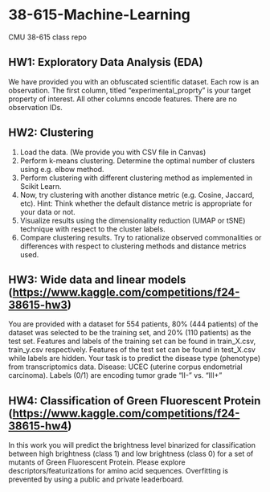 # 38-615-Machine-Learning
CMU 38-615 class repo

## HW1: Exploratory Data Analysis (EDA)

We have provided you with an obfuscated scientific dataset. Each row is an observation. The first column, titled “experimental_proprty” is your target property of interest. All other columns encode features. There are no observation IDs.


## HW2: Clustering

1. Load the data. (We provide you with CSV file in Canvas)
2. Perform k-means clustering. Determine the optimal number of clusters using e.g. elbow
method.
3. Perform clustering with different clustering method as implemented in Scikit Learn.
4. Now, try clustering with another distance metric (e.g. Cosine, Jaccard, etc). Hint: Think
whether the default distance metric is appropriate for your data or not.
5. Visualize results using the dimensionality reduction (UMAP or tSNE) technique with
respect to the cluster labels.
6. Compare clustering results. Try to rationalize observed commonalities or differences
with respect to clustering methods and distance metrics used.


## HW3: Wide data and linear models (https://www.kaggle.com/competitions/f24-38615-hw3)

You are provided with a dataset for 554 patients, 80% (444 patients) of the dataset was selected to be the training set, and 20% (110 patients) as the test set. Features and labels of the training set can be found in train_X.csv, train_y.csv respectively. Features of the test set can be found in test_X.csv while labels are hidden.
Your task is to predict the disease type (phenotype) from transcriptomics data. Disease: UCEC (uterine corpus endometrial carcinoma). Labels (0/1) are encoding tumor grade “II-” vs. “III+”


## HW4: Classification of Green Fluorescent Protein (https://www.kaggle.com/competitions/f24-38615-hw4)

In this work you will predict the brightness level binarized for classification between high brightness (class 1) and low brightness (class 0) for a set of mutants of Green Fluorescent Protein. Please explore descriptors/featurizations for amino acid sequences. Overfitting is prevented by using a public and private leaderboard.
